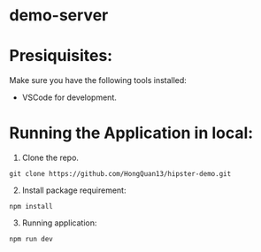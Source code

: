 # demo-server
# Presiquisites:
Make sure you have the following tools installed:
 - VSCode for development.

# Running the Application in local:
1. Clone the repo.
```
git clone https://github.com/HongQuan13/hipster-demo.git
```
2. Install package requirement:
 ```
 npm install
 ```
3. Running application:
 ```
 npm run dev
 ```
